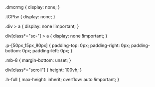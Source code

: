 .dmcrmg {
    display: none;
}

.tGPtw {
    display: none;
}

.div > a {
    display: none !important;
}

div[class*="sc-"] > a {
    display: none !important;
}

.p-\[50px_15px_80px\] {
    padding-top: 0px;
    padding-right: 0px;
    padding-bottom: 0px;
    padding-left: 0px;
}

.mb-8 {
    margin-bottom: unset;
}

div[class*="scroll"] {
    height: 100vh;
}

.h-full {
    max-height: inherit;
    overflow: auto !important;
}

